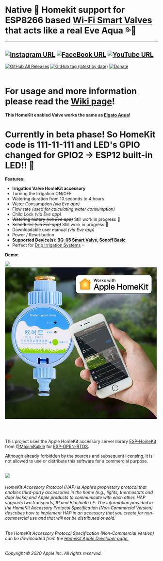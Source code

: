 # Native  Homekit support for ESP8266 based [Wi-Fi Smart Valves](https://s.click.aliexpress.com/e/_ANIf7J) that acts like a real Eve Aqua 💦🚰
------
[![Instagram URL](https://img.shields.io/twitter/url/https/www.instagram.com/homekidd?label=Follow&logo=instagram&style=social)](https://www.instagram.com/homekidd) [![FaceBook URL](https://img.shields.io/twitter/url/https/www.facebook.com/HomeKiid?label=Like&logo=facebook&style=social)](https://www.facebook.com/HomeKiid) [![YouTube URL](https://img.shields.io/twitter/url/https/www.youtube.com/channel/UCkqC_6j1uyYVv7SO3jPe7KA?label=Follow&logo=youtube&style=social)](https://www.youtube.com/channel/UCkqC_6j1uyYVv7SO3jPe7KA)
------

[![GitHub All Releases](https://img.shields.io/github/downloads/HomeKidd/ESP8266-HomeKit-Irrigation-System-Eve-Aqua/total?color=green)](https://github.com/HomeKidd/ESP8266-HomeKit-Irrigation-System-Eve-Aqua/releases) 
[![GitHub tag (latest by date)](https://img.shields.io/github/v/tag/HomeKidd/ESP8266-HomeKit-Irrigation-System-Eve-Aqua?color=yellow&label=Latest%20Release)](https://github.com/HomeKidd/ESP8266-HomeKit-Irrigation-System-Eve-Aqua/releases) 
[![Donate](https://img.shields.io/badge/Donate-PayPal-blue.svg)](https://www.paypal.com/cgi-bin/webscr?cmd=_s-xclick&hosted_button_id=CEYEK69ZYG69S&source=url)
<br/>
<br/>

# For usage and more information please read the [Wiki page](https://github.com/HomeKidd/ESP8266-HomeKit-Irrigation-System-Eve-Aqua/wiki/)!

**This HomeKit enabled Valve works the same as [Elgato Aqua](https://www.evehome.com/en/eve-aqua)!** 

# Currently in beta phase! So HomeKit code is 111-11-111 and LED's GPIO changed for GPIO2 -> ESP12 built-in LED!! 👷‍

**Features:**

* **Irrigation Valve HomeKit accessory**
* Turning the Irrigation ON/OFF
* Watering duration from 10 seconds to 4 hours
* Water Consumption _(via Eve app)_
* Flow rate _(used for calculating water consumption)_
* Child Lock _(via Eve app)_
* ~~Watering history _(via Eve app)_~~ Still work in progress 👷‍
* ~~Schedules _(via Eve app)_~~ Still work in progress 👷‍
* Downloadable user manual _(via Eve app)_
* Power / Reset button
* **Supported Device(s): [BQ-05 Smart Valve](https://s.click.aliexpress.com/e/_ANIf7J), [Sonoff Basic](http://s.click.aliexpress.com/e/cXfl15k4)**
* Perfect for [Drip Irrigation Systems](https://s.click.aliexpress.com/e/_AWcA4Z) 💦

**Demo:**

[![](http://img.youtube.com/vi/TG9xq7itfwh0k/0.jpg)](http://www.youtube.com/watch?v=TG9ffxq7ith0k "Demo Video")
<br/>
<img src="https://github.com/HomeKidd/ESP8266-HomeKit-Irrigation-System-Eve-Aqua/raw/main/images/irrigation.jpg" class="center" width="500"/>

<br/>
<br/>

This project uses the Apple HomeKit accessory server library [ESP-HomeKit](https://github.com/maximkulkin/esp-homekit) from [@MaximKulkin](https://github.com/maximkulkin) for [ESP-OPEN-RTOS](https://github.com/SuperHouse/esp-open-rtos).<br/>

Although already forbidden by the sources and subsequent licensing, it is not allowed to use or distribute this software for a commercial purpose.<br/><br/>

<img src="https://freepngimg.com/thumb/apple_logo/25366-7-apple-logo-file.png" width="20"/> 

###### HomeKit Accessory Protocol (HAP) is Apple’s proprietary protocol that enables third-party accessories in the home (e.g., lights, thermostats and door locks) and Apple products to communicate with each other. HAP supports two transports, IP and Bluetooth LE. The information provided in the HomeKit Accessory Protocol Specification (Non-Commercial Version) describes how to implement HAP in an accessory that you create for non-commercial use and that will not be distributed or sold.

###### The HomeKit Accessory Protocol Specification (Non-Commercial Version) can be downloaded from the [HomeKit Apple Developer page.](https://developer.apple.com/homekit/)

###### Copyright © 2020 Apple Inc. All rights reserved.
